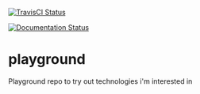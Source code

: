 
[![TravisCI Status](https://travis-ci.org/Antoninj/playground.svg?branch=master)](https://travis-ci.org/Antoninj/playground)

[![Documentation Status](https://readthedocs.org/projects/playground-doc/badge/?version=latest)](https://playground-doc.readthedocs.io/en/latest/?badge=latest)

# playground
Playground repo to try out technologies i'm interested in
